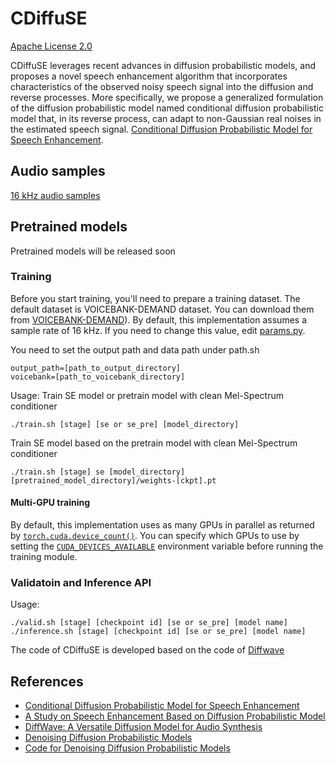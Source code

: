 # CDiffuSE
[Apache License 2.0](https://github.com/neillu23/CDiffuSE/blob/main/LICENSE)

CDiffuSE leverages recent advances in diffusion probabilistic models, and proposes a novel speech enhancement algorithm that incorporates characteristics of the observed noisy speech signal into the diffusion and reverse processes. More specifically, we propose a generalized formulation of the diffusion probabilistic model named conditional diffusion probabilistic model that, in its reverse process, can adapt to non-Gaussian real noises in the estimated speech signal.
[Conditional Diffusion Probabilistic Model for Speech Enhancement](https://arxiv.org/abs/2202.05256).

## Audio samples
[16 kHz audio samples](https://github.com/neillu23/CDiffuSE/tree/main/Sample%20Files)

## Pretrained models 
Pretrained models will be released soon

### Training
Before you start training, you'll need to prepare a training dataset. The default dataset is VOICEBANK-DEMAND dataset. You can download them from [VOICEBANK-DEMAND](https://doi.org/10.7488/ds/2117)). By default, this implementation assumes a sample rate of 16 kHz. If you need to change this value, edit [params.py](https://github.com/lmnt-com/diffwave/blob/master/src/diffwave/params.py).

You need to set the output path and data path under path.sh

```
output_path=[path_to_output_directory]
voicebank=[path_to_voicebank_directory]
```

Usage:
Train SE model or pretrain model with clean Mel-Spectrum conditioner
```
./train.sh [stage] [se or se_pre] [model_directory]
```

Train SE model based on the pretrain model with clean Mel-Spectrum conditioner
```
./train.sh [stage] se [model_directory] [pretrained_model_directory]/weights-[ckpt].pt
```

#### Multi-GPU training
By default, this implementation uses as many GPUs in parallel as returned by [`torch.cuda.device_count()`](https://pytorch.org/docs/stable/cuda.html#torch.cuda.device_count). You can specify which GPUs to use by setting the [`CUDA_DEVICES_AVAILABLE`](https://developer.nvidia.com/blog/cuda-pro-tip-control-gpu-visibility-cuda_visible_devices/) environment variable before running the training module.

### Validatoin and Inference API

Usage:
```
./valid.sh [stage] [checkpoint id] [se or se_pre] [model name]
./inference.sh [stage] [checkpoint id] [se or se_pre] [model name]
```

The code of CDiffuSE is developed based on the code of [Diffwave](https://github.com/lmnt-com/diffwave) 

## References
- [Conditional Diffusion Probabilistic Model for Speech Enhancement](https://arxiv.org/abs/2202.05256)
- [A Study on Speech Enhancement Based on Diffusion Probabilistic Model](https://arxiv.org/abs/2107.11876)
- [DiffWave: A Versatile Diffusion Model for Audio Synthesis](https://arxiv.org/pdf/2009.09761.pdf)
- [Denoising Diffusion Probabilistic Models](https://arxiv.org/pdf/2006.11239.pdf)
- [Code for Denoising Diffusion Probabilistic Models](https://github.com/hojonathanho/diffusion)
